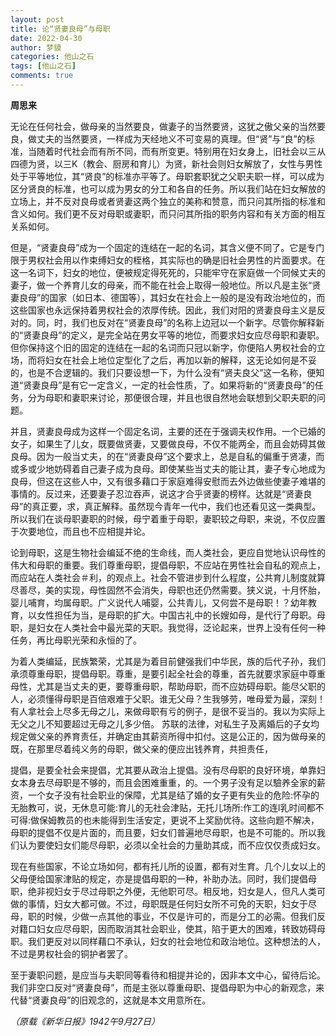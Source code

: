 ```yaml
---
layout: post
title: 论“贤妻良母”与母职
date: 2022-04-30
author: 梦貘
categories: 他山之石
tags: [他山之石]
comments: true
---
```


**周思来**

无论在任何社会，做母亲的当然要良，做妻子的当然要贤，这犹之傲父亲的当然要良，做丈夫的当然要贤，一样成为天经地义不可变易的真理。但“贤”与“良”的标准，当随着时代社会而有所不同，而有所变更。特别用在妇女身上，旧社会以三从四德为贤，以三K（教会、厨房和育儿）为贤，新社会则妇女解放了，女性与男性处于平等地位，其“贤良”的标准亦平等了。母职套职犹之父职夫职一样，可以成为区分贤良的标准，也可以成为男女的分工和各自的任务。所以我们站在妇女解放的立场上，并不反对良母或者贤妻这两个独立的美称和赞意，而只问其所指的标准和含义如何。我们更不反对母职或妻职，而只问其所指的职务内容和有关方面的相互关系如何。

但是，“贤妻良母”成为一个固定的连结在一起的名词，其含义便不同了。它是专门限于男权社会用以作束缚妇女的桎格，其实际也的确是旧社会男性的片面要求。在这一名词下，妇女的地位，便被规定得死死的，只能牢守在家庭做一个同候丈夫的妻子，做一个养育儿女的母亲，而不能在社会上取得一般地位。所以凡是主张“贤妻良母”的国家（如日本、德国等），其妇女在社会上一般的是没有政治地位的，而这些国家也永远保持着男权社会的浓厚传统。因此，我们对阳的贤妻良母主义是反对的。同，时，我们也反对在“贤妻良母”的名称上边冠以一个新字。尽管你解释新的“贤妻良母”的定义，是完全站在男女平等的地位，而要求妇女应尽母职和妻职。但你保持这个旧的固定的连结在一起的名词而只冠以新字，你便陷人男权社会的立场，而将妇女在社会上地位定型化了之后，再加以新的解释，这无论如何是不妥的，也是不合逻辑的。我们只要设想一下，为什么没有“贤夫良父”这一名称，便知道“贤妻良母”是有它一定含义，一定的社会性质，了。如果将新的“贤妻良母”的任务，分为母职和妻职来讨论，那便很合理，并且也很自然地会联想到父职夫职的问题。

并且，贤妻良母成为这样一个固定名词，主要的还在于强调夫权作用。一个已婚的女子，如果生了儿女，既要做贤妻，又要做良母，不仅不能两全，而且会妨碍其做良母。因为一般当丈夫，的在“贤妻良母”这个要求上，总是自私的偏重于贤凄，而或多或少地妨碍着自己妻子成为良母。即使某些当丈夫的能让其，妻子专心地成为良母，但这在这些人中，又有很多藉口于家庭难得安慰而去外边做些使妻子难堪的事情的。反过来，还要妻子忍泣吞声，说这才合乎贤妻的榜样。达就是“贤妻良母”的真正要，求，真正解释。虽然现今青年一代中，我们也还看见这一类典型。所以我们在谈母职妻职的时候，母宁着重于母职，妻职较之母职，来说，不仅应置于次要地位，而且也不应相提并论。

论到母职，这是生物社会编延不绝的生命线，而人类社会，更应自觉地认识母性的伟大和母职的重要。我们尊重母职，提倡母职，不应站在男性社会自私的观点上，而应站在人类社会＃利，的观点上。社会不管进步到什么程度，公共育儿制度就算尽善尽，美的实现，母性固然不会消失，母职也还仍然需要。狭义说，十月怀胎，婴儿哺育，均属母职。广义说代人哺婴，公共青儿，又何尝不是母职！？幼年教育，以女性担任为当，是母职的扩大。中国古礼中的长嫂如母，是代行了母职。母职，是妇女在人类社会中最光菜的天职。我觉得，泛论起来，世界上没有任何一种任务，再比母职光荣和永恒的了。

为着人类编延，民族繁荣，尤其是为着目前健强我们中华民，族的后代子孙，我们承须尊重母职，提倡母职。尊重，是要引起全社会的尊重，首先就要求家庭中尊重母性，尤其是当丈夫的更，要尊重母职，帮助母职，而不应妨碍母职。能尽父职的人，必须懂得母职是百倍艰难于父职。谁无父母？生我够劳，唯母爱为最，深刻！有人拿社会上尽多无母之儿，来做母职有亏的例子，是很不妥当的。我以为实际上无父之儿不知要超过无母之儿多少倍。
苏联的法律，对私生子及离婚后的子女均规定做父亲的养育责任，并确定由其薪资所得中扣付。这是公正的，因为做母亲的既，在那里尽着纯义务的母职，做父亲的便应出钱养育，共担责任，

提倡，是要全社会来提倡，尤其要从政治上提倡。没有尽母职的良好环境，单靠妇女本身去尽母职是不够的，而且会困难重重，的。一个男子没有足以驗养全家的薪资，一个女子没有社会职业的保障，尤其是结了婚的女子更有失业的危险:怀孕的无胎教可，说，无休息可能:育儿的无社会津贴，无托儿场所:作工的连l乳时间都不可得:做保姆教员的也未能得到生活安定，更说不上奖励优待。这些向题不解决，母职的提倡不仅是片面的，而且要，妇女们普遍地尽母职，也是不可能的。所以我们认为要使妇女们能尽母职，必须以全社会的力量助其成，而不应仅仅责成妇女。

现在有些国家，不论立场如何，都有托儿所的设置，都有对生育。几个儿女以上的父母便给国家津贴的规定，亦是提倡母职的一种，补助办法。同时，我们提倡母职，绝非视妇女于尽过母职之外便，无他职可尽。相反地，妇女是人，但凡人类可做的事情，妇女大都可做。不过，母职既是任何妇女所不可免的天职，妇女于尽母，职的时候，少做一点其他的事业，不仅是许可的，而是分工的必需。但我们反对籍口妇女应尽母职，因而取消其社会职业，使其，陷于更大的困难，转致妨碍母职。我们更反对以同样藉口不承认，妇女的社会地位和政治地位。这种想法的人，不过是男权社会的铜护者罢了。

至于妻职问题，是应当与夫职同等看待和相提并论的，因非本文中心，留待后论。
我们非空口反对“贤妻良母”，而是主张以尊重母职、提倡母职为中心的新观念，来代替“贤妻良母”的旧观念的，这就是本文用意所在。

*（原载《新华日报》1942午9月27日）*